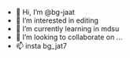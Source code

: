 - 👋 Hi, I’m @bg-jaat
- 👀 I’m interested in editing
- 🌱 I’m currently learning in mdsu
- 💞️ I’m looking to collaborate on ...
- 📫 insta bg_jat7

<!---
bg-jaat/bg-jaat is a ✨ special ✨ repository because its `README.md` (this file) appears on your GitHub profile.
You can click the Preview link to take a look at your changes.
--->
